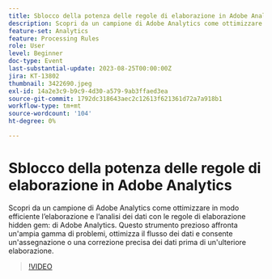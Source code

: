 ```yaml
---
title: Sblocco della potenza delle regole di elaborazione in Adobe Analytics
description: Scopri da un campione di Adobe Analytics come ottimizzare in modo efficiente l’elaborazione e l’analisi dei dati con le regole di elaborazione "gemma nascosta" di Adobe Analytics. Questo strumento prezioso affronta un'ampia gamma di problemi, ottimizza il flusso dei dati e consente un'assegnazione o una correzione precisa dei dati prima di un'ulteriore elaborazione.
feature-set: Analytics
feature: Processing Rules
role: User
level: Beginner
doc-type: Event
last-substantial-update: 2023-08-25T00:00:00Z
jira: KT-13802
thumbnail: 3422690.jpeg
exl-id: 14a2e3c9-b9c9-4d30-a579-9ab3ffaed3ea
source-git-commit: 1792dc318643aec2c12613f621361d72a7a918b1
workflow-type: tm+mt
source-wordcount: '104'
ht-degree: 0%

---
```


# Sblocco della potenza delle regole di elaborazione in Adobe Analytics

Scopri da un campione di Adobe Analytics come ottimizzare in modo efficiente l’elaborazione e l’analisi dei dati con le regole di elaborazione hidden gem: di Adobe Analytics. Questo strumento prezioso affronta un&#39;ampia gamma di problemi, ottimizza il flusso dei dati e consente un&#39;assegnazione o una correzione precisa dei dati prima di un&#39;ulteriore elaborazione.

>[!VIDEO](https://video.tv.adobe.com/v/3422690/?learn=on)
